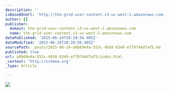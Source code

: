 ```yaml
---
description: ''
isBasedOnUrl: 'http://the-grid-user-content.s3-us-west-2.amazonaws.com/9f4ddb50-cb92-425b-ad02-87c0c45f296f.jpg'
author: []
publisher:
  domain: the-grid-user-content.s3-us-west-2.amazonaws.com
  name: the-grid-user-content.s3-us-west-2.amazonaws.com
datePublished: '2015-06-24T20:28:56.905Z'
dateModified: '2015-06-24T20:28:56.905Z'
sourcePath: _posts/2015-06-24-a9b69e4a-553c-4b58-8349-ef79744d7af5.md
published: true
url: a9b69e4a-553c-4b58-8349-ef79744d7af5/index.html
_context: 'http://schema.org'
_type: Article

---
```

![](http://the-grid-user-content.s3-us-west-2.amazonaws.com/9f4ddb50-cb92-425b-ad02-87c0c45f296f.jpg)